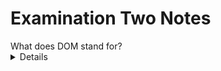# Examination Two Notes

<summary>
What does DOM stand for?
<details>
Document Object Model
</details>
</summary>


